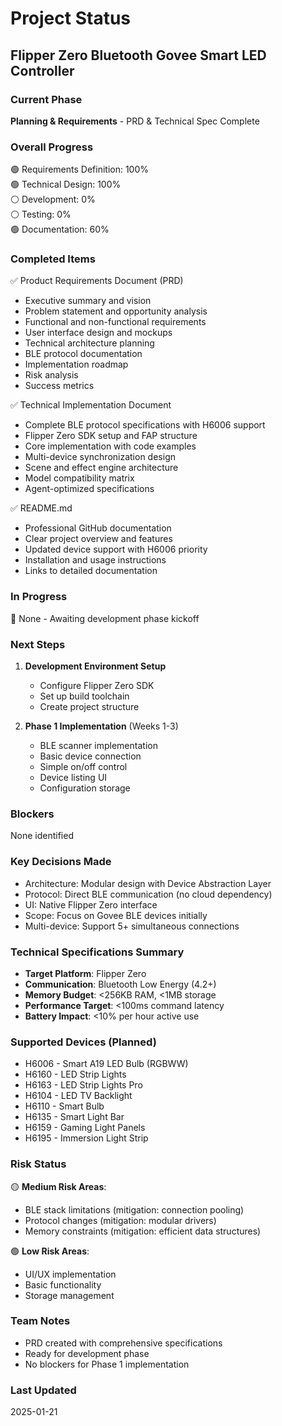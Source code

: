 # Project Status

## Flipper Zero Bluetooth Govee Smart LED Controller

### Current Phase
**Planning & Requirements** - PRD & Technical Spec Complete

### Overall Progress
🟢 Requirements Definition: 100%  
🟢 Technical Design: 100%  
⚪ Development: 0%  
⚪ Testing: 0%  
🟢 Documentation: 60%  

### Completed Items
✅ Product Requirements Document (PRD)
- Executive summary and vision
- Problem statement and opportunity analysis
- Functional and non-functional requirements
- User interface design and mockups
- Technical architecture planning
- BLE protocol documentation
- Implementation roadmap
- Risk analysis
- Success metrics

✅ Technical Implementation Document
- Complete BLE protocol specifications with H6006 support
- Flipper Zero SDK setup and FAP structure
- Core implementation with code examples
- Multi-device synchronization design
- Scene and effect engine architecture
- Model compatibility matrix
- Agent-optimized specifications

✅ README.md
- Professional GitHub documentation
- Clear project overview and features
- Updated device support with H6006 priority
- Installation and usage instructions
- Links to detailed documentation

### In Progress
🔄 None - Awaiting development phase kickoff

### Next Steps
1. **Development Environment Setup**
   - Configure Flipper Zero SDK
   - Set up build toolchain
   - Create project structure

2. **Phase 1 Implementation** (Weeks 1-3)
   - BLE scanner implementation
   - Basic device connection
   - Simple on/off control
   - Device listing UI
   - Configuration storage

### Blockers
None identified

### Key Decisions Made
- Architecture: Modular design with Device Abstraction Layer
- Protocol: Direct BLE communication (no cloud dependency)
- UI: Native Flipper Zero interface
- Scope: Focus on Govee BLE devices initially
- Multi-device: Support 5+ simultaneous connections

### Technical Specifications Summary
- **Target Platform**: Flipper Zero
- **Communication**: Bluetooth Low Energy (4.2+)
- **Memory Budget**: <256KB RAM, <1MB storage
- **Performance Target**: <100ms command latency
- **Battery Impact**: <10% per hour active use

### Supported Devices (Planned)
- H6006 - Smart A19 LED Bulb (RGBWW)
- H6160 - LED Strip Lights
- H6163 - LED Strip Lights Pro
- H6104 - LED TV Backlight
- H6110 - Smart Bulb
- H6135 - Smart Light Bar
- H6159 - Gaming Light Panels
- H6195 - Immersion Light Strip

### Risk Status
🟡 **Medium Risk Areas**:
- BLE stack limitations (mitigation: connection pooling)
- Protocol changes (mitigation: modular drivers)
- Memory constraints (mitigation: efficient data structures)

🟢 **Low Risk Areas**:
- UI/UX implementation
- Basic functionality
- Storage management

### Team Notes
- PRD created with comprehensive specifications
- Ready for development phase
- No blockers for Phase 1 implementation

### Last Updated
2025-01-21